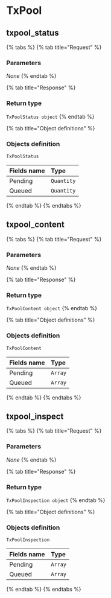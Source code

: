 # TxPool

## txpool_status

 

{% tabs %}
{% tab title="Request" %}
### **Parameters**

_None_
{% endtab %}

{% tab title="Response" %}
### Return type

`TxPoolStatus object`
{% endtab %}

{% tab title="Object definitions" %}
### Objects definition

`TxPoolStatus`

| Fields name | Type |
| :--- | :--- |
| Pending | `Quantity` |
| Queued | `Quantity` |
{% endtab %}
{% endtabs %}

## txpool_content

 

{% tabs %}
{% tab title="Request" %}
### **Parameters**

_None_
{% endtab %}

{% tab title="Response" %}
### Return type

`TxPoolContent object`
{% endtab %}

{% tab title="Object definitions" %}
### Objects definition

`TxPoolContent`

| Fields name | Type |
| :--- | :--- |
| Pending | `Array` |
| Queued | `Array` |
{% endtab %}
{% endtabs %}

## txpool_inspect

 

{% tabs %}
{% tab title="Request" %}
### **Parameters**

_None_
{% endtab %}

{% tab title="Response" %}
### Return type

`TxPoolInspection object`
{% endtab %}

{% tab title="Object definitions" %}
### Objects definition

`TxPoolInspection`

| Fields name | Type |
| :--- | :--- |
| Pending | `Array` |
| Queued | `Array` |
{% endtab %}
{% endtabs %}

